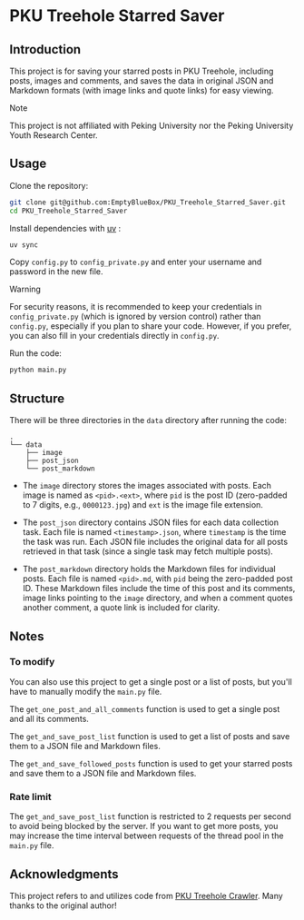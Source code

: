 # PKU Treehole Starred Saver

## Introduction

This project is for saving your starred posts in PKU Treehole, including posts, images and comments, and saves the data in original JSON and Markdown formats (with image links and quote links) for easy viewing.

> [!NOTE]
> This project is not affiliated with Peking University nor the Peking University Youth Research Center.

## Usage

Clone the repository:

```bash
git clone git@github.com:EmptyBlueBox/PKU_Treehole_Starred_Saver.git
cd PKU_Treehole_Starred_Saver
```

Install dependencies with [uv](https://docs.astral.sh/uv/) :

```bash
uv sync
```

Copy `config.py` to `config_private.py` and enter your username and password in the new file.  

> [!WARNING]
> For security reasons, it is recommended to keep your credentials in `config_private.py` (which is ignored by version control) rather than `config.py`, especially if you plan to share your code. However, if you prefer, you can also fill in your credentials directly in `config.py`.

Run the code:

```bash
python main.py
```

## Structure

There will be three directories in the `data` directory after running the code:

```
.
└── data
    ├── image
    ├── post_json
    └── post_markdown
```

- The `image` directory stores the images associated with posts. Each image is named as `<pid>.<ext>`, where `pid` is the post ID (zero-padded to 7 digits, e.g., `0000123.jpg`) and `ext` is the image file extension.

- The `post_json` directory contains JSON files for each data collection task. Each file is named `<timestamp>.json`, where `timestamp` is the time the task was run. Each JSON file includes the original data for all posts retrieved in that task (since a single task may fetch multiple posts).

- The `post_markdown` directory holds the Markdown files for individual posts. Each file is named `<pid>.md`, with `pid` being the zero-padded post ID. These Markdown files include the time of this post and its comments, image links pointing to the `image` directory, and when a comment quotes another comment, a quote link is included for clarity.

## Notes

### To modify

You can also use this project to get a single post or a list of posts, but you'll have to manually modify the `main.py` file.

The `get_one_post_and_all_comments` function is used to get a single post and all its comments.

The `get_and_save_post_list` function is used to get a list of posts and save them to a JSON file and Markdown files.

The `get_and_save_followed_posts` function is used to get your starred posts and save them to a JSON file and Markdown files.

### Rate limit

The `get_and_save_post_list` function is restricted to 2 requests per second to avoid being blocked by the server. If you want to get more posts, you may increase the time interval between requests of the thread pool in the `main.py` file.

## Acknowledgments

This project refers to and utilizes code from [PKU Treehole Crawler](https://github.com/dfshfghj/PKUHoleCrawler-new). Many thanks to the original author!
